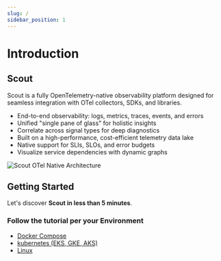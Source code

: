 ```yaml
---
slug: /
sidebar_position: 1
---
```


# Introduction

## Scout

Scout is a fully OpenTelemetry-native observability platform designed for
seamless integration with OTel collectors,
SDKs, and libraries.

- End-to-end observability: logs, metrics, traces, events, and errors
- Unified "single pane of glass" for holistic insights
- Correlate across signal types for deep diagnostics
- Built on a high-performance, cost-efficient telemetry data lake
- Native support for SLIs, SLOs, and error budgets
- Visualize service dependencies with dynamic graphs

![Scout OTel Native Architecture](/img/otel-scout-base14.svg)

## Getting Started

Let's discover **Scout in less than 5 minutes**.

### Follow the tutorial per your Environment

- [Docker Compose](/telemetry-ingestion/docker-compose-example)
- [kubernetes (EKS, GKE, AKS)](/telemetry-ingestion/kubernetes-helm-setup)
- [Linux](/telemetry-ingestion/linux-setup)

<!-- - [AWS ECS](/telemetry-ingestion/aws-ecs-setup) -->
